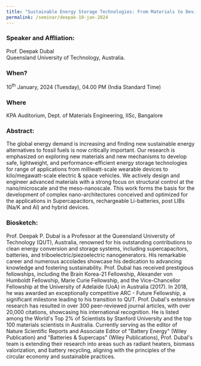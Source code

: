 ```yaml
---
title: "Sustainable Energy Storage Technologies: From Materials to Devices (10/01/24)"
permalink: /seminar/deepak-10-jan-2024
---
```

### Speaker and Affliation:
Prof. Deepak Dubal<br>
Queensland University of Technology, Australia. 

### When?
10<sup>th</sup> January, 2024 (Tuesday), 04.00 PM (India Standard Time)

### Where
KPA Auditorium, Dept. of Materials Engineering, IISc, Bangalore

### Abstract:
The global energy demand is increasing and finding new sustainable energy
alternatives to fossil fuels is now critically important. Our research is emphasized on
exploring new materials and new mechanisms to develop safe, lightweight, and
performance-efficient energy storage technologies for range of applications from
milliwatt-scale wearable devices to kilo/megawatt-scale electric & space vehicles. We
actively design and engineer advanced materials with a strong focus on structural
control at the nano/microscale and the meso-nanoscale. This work forms the basis for
the development of complex nano-architectures conceived and optimized for the
applications in Supercapacitors, rechargeable Li-batteries, post LIBs (Na/K and Al)
and hybrid devices.

### Biosketch:
Prof. Deepak P. Dubal is a Professor at the Queensland University of Technology (QUT), Australia, renowned for his outstanding contributions to clean energy conversion and storage systems, including supercapacitors, batteries, and triboelectric/piezoelectric nanogenerators. His remarkable career and numerous accolades showcase his dedication to advancing knowledge and fostering sustainability. Prof. Dubal has received prestigious fellowships, including the Brain Korea-21 Fellowship, Alexander von Humboldt Fellowship, Marie Curie Fellowship, and the Vice-Chancellor Fellowship at the University of Adelaide (UoA) in Australia (2017). In 2018, he was awarded an exceptionally competitive ARC - Future Fellowship, a significant milestone leading to his transition to QUT. Prof. Dubal's extensive research has resulted in over 300 peer-reviewed journal articles, with over 20,000 citations, showcasing his international recognition. He is listed among the World's Top 2% of Scientists by Stanford University and the top 100 materials scientists in Australia. Currently serving as the editor of Nature Scientific Reports and Associate Editor of "Battery Energy" (Wiley Publication) and "Batteries & Supercaps" (Wiley Publications), Prof. Dubal's team is extending their research into areas such as radiant heaters, biomass valorization, and battery recycling, aligning with the principles of the circular economy and sustainable practices. 